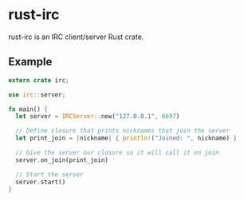 # rust-irc
rust-irc is an IRC client/server Rust crate.

## Example

```rust
extern crate irc;

use irc::server;

fn main() {
  let server = IRCServer::new("127.0.0.1", 6697)

  // Define closure that prints nicknames that join the server
  let print_join = |nickname| { println!("Joined: ", nickname) }

  // Give the server our closure so it will call it on join
  server.on_join(print_join)

  // Start the server
  server.start()
}
```
